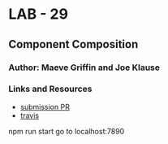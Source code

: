 # LAB - 29

## Component Composition

### Author: Maeve Griffin and Joe Klause

### Links and Resources
* [submission PR](https://github.com/adoxic-401-advanced-javascript/Component-Composition-29/pull/1)
* [travis](https://travis-ci.com/adoxic-401-advanced-javascript/Component-Composition-29/)

npm run start
go to localhost:7890
